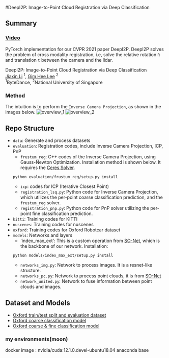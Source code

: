 #DeepI2P: Image-to-Point Cloud Registration via Deep Classification
## Summary
### [Video](resources/deepi2p-cvpr2021-compressed.mp4)
PyTorch implementation for our CVPR 2021 paper DeepI2P. DeepI2P solves the problem of cross modality registration, i.e, solve the relative rotation `R` and translation `t` between the camera and the lidar.

DeepI2P: Image-to-Point Cloud Registration via Deep Classification<br>
[Jiaxin Li](https://www.jiaxinli.me/) <sup>1</sup>,
[Gim Hee Lee](https://www.comp.nus.edu.sg/~leegh) <sup>2</sup> <br>
<sup>1</sup>ByteDance, <sup>2</sup>National University of Singapore  

### Method
The intuition is to perform the ``Inverse Camera Projection``, as shown in the images below.
![overview_1](resources/overview_1.png)
![overview_2](resources/overview_2.png)

## Repo Structure
- `data`: Generate and process datasets
- `evaluation`: Registration codes, include Inverse Camera Projection, ICP, PnP
  - `frustum_reg`: C++ codes of the Inverse Camera Projection, using Gauss-Newton Optimization. Installation method is shown below. It requires the [Ceres Solver](http://ceres-solver.org/). 
  ```
  python evaluation/frustum_reg/setup.py install
  ```
  - `icp`: codes for ICP (Iterative Closest Point)
  - `registration_lsq.py`: Python code for Inverse Camera Projection, which utilizes the per-point coarse classification prediction, and the `frustum_reg` solver.
  - `registration_pnp.py`: Python code for PnP solver utilizing the per-point fine classification prediction.
- `kitti`: Training codes for KITTI
- `nuscenes`: Training codes for nuscenes
- `oxford`: Training codes for Oxford Robotcar dataset
- `models`: Networks and layers
  - 'index_max_ext': This is a custom operation from [SO-Net](https://github.com/lijx10/SO-Net), which is the backbone of our network. Installation:
  ```
  python models/index_max_ext/setup.py install
  ```
  - `networks_img.py`: Network to process images. It is a resnet-like structure.
  - `networks_pc.py`: Network to process point clouds, it is from [SO-Net](https://github.com/lijx10/SO-Net)
  - `network_united.py`: Network to fuse information between point clouds and images.

## Dataset and Models
- [Oxford train/test split and evaluation dataset](https://drive.google.com/drive/folders/1MVNDGCRXVjC-hxtW_mg4abMXmtpNVzLR?usp=sharing)
- [Oxford coarse classification model](https://drive.google.com/drive/folders/1rycR7xtptDA9gqh-p4n5AsZtu0d3iKsC?usp=sharing)
- [Oxford coarse \& fine classification model](https://drive.google.com/drive/folders/1lzbI1PjmqmmdiVYGgkSB1yo7-7vnW9f4?usp=sharing)

### my environments(moon)

docker image : nvidia/cuda:12.1.0.devel-ubuntu18.04
anaconda base